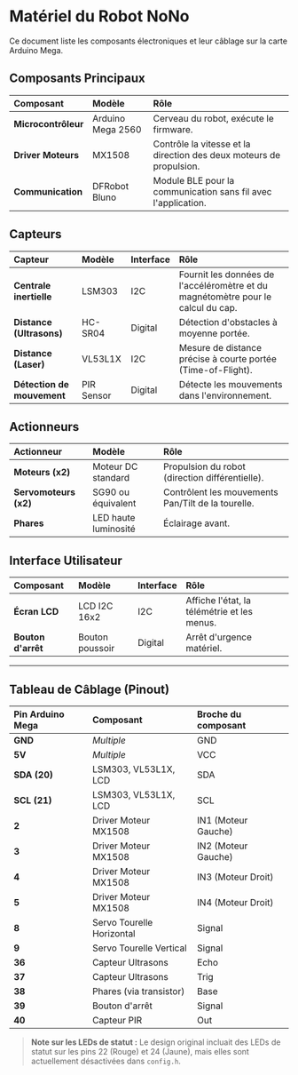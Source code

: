 # Matériel du Robot NoNo

Ce document liste les composants électroniques et leur câblage sur la carte Arduino Mega.

## Composants Principaux

| Composant | Modèle | Rôle |
| :--- | :--- | :--- |
| **Microcontrôleur** | Arduino Mega 2560 | Cerveau du robot, exécute le firmware. |
| **Driver Moteurs** | MX1508 | Contrôle la vitesse et la direction des deux moteurs de propulsion. |
| **Communication** | DFRobot Bluno | Module BLE pour la communication sans fil avec l'application. |

## Capteurs

| Capteur | Modèle | Interface | Rôle |
| :--- | :--- | :--- | :--- |
| **Centrale inertielle** | LSM303 | I2C | Fournit les données de l'accéléromètre et du magnétomètre pour le calcul du cap. |
| **Distance (Ultrasons)** | HC-SR04 | Digital | Détection d'obstacles à moyenne portée. |
| **Distance (Laser)** | VL53L1X | I2C | Mesure de distance précise à courte portée (Time-of-Flight). |
| **Détection de mouvement**| PIR Sensor | Digital | Détecte les mouvements dans l'environnement. |

## Actionneurs

| Actionneur | Modèle | Rôle |
| :--- | :--- | :--- |
| **Moteurs (x2)** | Moteur DC standard | Propulsion du robot (direction différentielle). |
| **Servomoteurs (x2)** | SG90 ou équivalent | Contrôlent les mouvements Pan/Tilt de la tourelle. |
| **Phares** | LED haute luminosité | Éclairage avant. |

## Interface Utilisateur

| Composant | Modèle | Interface | Rôle |
| :--- | :--- | :--- | :--- |
| **Écran LCD** | LCD I2C 16x2 | I2C | Affiche l'état, la télémétrie et les menus. |
| **Bouton d'arrêt** | Bouton poussoir | Digital | Arrêt d'urgence matériel. |

---

## Tableau de Câblage (Pinout)

| Pin Arduino Mega | Composant | Broche du composant |
| :--- | :--- | :--- |
| **GND** | *Multiple* | GND |
| **5V** | *Multiple* | VCC |
| **SDA (20)** | LSM303, VL53L1X, LCD | SDA |
| **SCL (21)** | LSM303, VL53L1X, LCD | SCL |
| **2** | Driver Moteur MX1508 | IN1 (Moteur Gauche) |
| **3** | Driver Moteur MX1508 | IN2 (Moteur Gauche) |
| **4** | Driver Moteur MX1508 | IN3 (Moteur Droit) |
| **5** | Driver Moteur MX1508 | IN4 (Moteur Droit) |
| **8** | Servo Tourelle Horizontal | Signal |
| **9** | Servo Tourelle Vertical | Signal |
| **36** | Capteur Ultrasons | Echo |
| **37** | Capteur Ultrasons | Trig |
| **38** | Phares (via transistor) | Base |
| **39** | Bouton d'arrêt | Signal |
| **40** | Capteur PIR | Out |

> **Note sur les LEDs de statut :** Le design original incluait des LEDs de statut sur les pins 22 (Rouge) et 24 (Jaune), mais elles sont actuellement désactivées dans `config.h`.